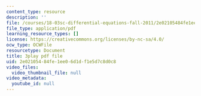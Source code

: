 ```yaml
---
content_type: resource
description: ''
file: /courses/18-03sc-differential-equations-fall-2011/2e02105484fe1ee06d1df1e5d7c8d0c8_vP-oRQqmeg4.pdf
file_type: application/pdf
learning_resource_types: []
license: https://creativecommons.org/licenses/by-nc-sa/4.0/
ocw_type: OCWFile
resourcetype: Document
title: 3play pdf file
uid: 2e021054-84fe-1ee0-6d1d-f1e5d7c8d0c8
video_files:
  video_thumbnail_file: null
video_metadata:
  youtube_id: null
---
```

